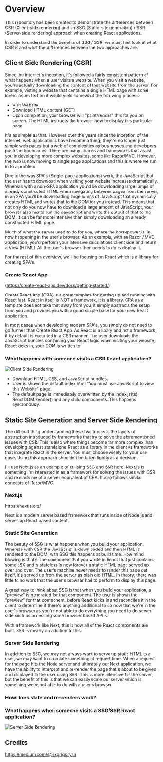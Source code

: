 # Overview
This repository has been created to demonstrate the differences between CSR (Client-side rendering) and an SSG (Static-site generation) / SSR (Server-side rendering) approach when creating React applications.

In order to understand the benefits of SSG / SSR, we must first look at what CSR is and what the differences between the two approaches are.

## Client Side Rendering (CSR)
Since the internet's inception, it's followed a fairly consistent pattern of what happens when a user visits a website. When you visit a website, you're actually downloading the content of that website from the server. For example, visting a website that contains a single HTML page with some lorem ipsum text on it would yield somewhat the following process:
- Visit Website
- Download HTML content (GET)
- Upon completion, your browser will "paint/render" this for you on screen. The HTML instructs the browser how to display this particular page. 

It's as simple as that. However over the years since the inception of the internet, web applications have become a thing; they're no longer just simple web pages but a web of complexities as businesses and developers push the boundaries. There are many libaries and frameworks that assist you in developing more complex websites, some like Razor/MVC. However, the web is now moving to single page applications and this is where we run in to a problem.

Due to the way SPA's (Single-page applications) work, the JavaScript that the user has to download when visiting your website increases dramatically. Whereas with a non-SPA application you'd be downloading large lumps of already constructed HTML when navigating between pages from the server, in an SPA you'll be downloading large lumps of JavaScript that dynamically creates HTML and writes that to the DOM for you instead. This means that not only do you now have to download a large amount of JavaScript, your browser also has to run the JavaScript and write the output of that to the DOM. It can be far more intensive than simply downloading an already constructed HTML page. 

Much of what the server used to do for you, where the horsepower is, is now happening in the user's browser. As an example, with an Razor / MVC application, you'd perform your intensive calculations client side and return a View (HTML). All the user's browser then needs to do is display it.

For the rest of this overview, we'll be focusing on React which is a library for creating SPA's.

### Create React App
(https://create-react-app.dev/docs/getting-started/)

Create React App (CRA) is a great template for getting up and running with React fast. React in itself is NOT a framework, it is a library. CRA as a template does not take that away from you, it simply abstracts the setup from you and provides you with a good simple base for your new React application.

In most cases when developing modern SPA's, you simply do not need to go further than Create React App. As React is a libary and not a framework, it by default is executed in a CSR manner. The user downloads the JavaScript bundles containing your React logic when visiting your website, React kicks in, your DOM is written to. 

### What happens with someone visits a CSR React application?
![Client Side Rendering](https://miro.medium.com/max/700/1*CRiH0hUGoS3aoZaIY4H2yg.png)
- Download HTML, CSS, and JavaScript bundles.
- User is shown the default index.html "You must use JavaScript to view this Website" page.
- The default page is immediately overwritten by the index.js(ts) ReactDOM.Render() and any child components. This happens syncronously.

## Static Site Generation and Server Side Rendering
The difficult thing understanding these two topics is the layers of abstraction introduced by frameworks that try to solve the aforementioned issues with CSR. This is also where things become far more complex than developing against standalone React as a library in the client vs frameworks that integrate React in the server. You must choose wisely for your use case. Using this approach shouldn't be taken lightly as a decision.

I'll use Next.js as an example of utilising SSG and SSR here. Next.js is something I'm interested in as a framework for solving the issues with CSR and reminds me of a server equivalent of CRA. It also follows similar concepts of Razor/MVC.

### Next.js
https://nextjs.org/

Next is a modern server based framework that runs inside of Node.js and serves up React based content.

### Static Site Generation
The beauty of SSG is what happens when you build your application. Whereas with CSR the JavaScript is downloaded and then HTML is rendered to the DOM, with SSG this happens at build time. How mind blowing is that?! The component that you wrote in React that just contains some JSX and is stateless is now forever a static HTML page served up over and over. The user's machine never needs to render this page out itself, it's served up from the server as plain old HTML. In theory, there was little to no work that the user's browser had to perform to display this page. 

A great way to think about SSG is that when you build your application, a "preview" is generated for that component. The user is shown the "preview" for that component, before React kicks in and reconciles it in the client to determine if there's anything additional to do now that we're in the user's browser as you're not able to do everything you need to do server side such as accessing some browser based API's.

With a framework like Next, this is how all of the React components are built. SSR is mearly an addition to this.

### Server Side Rendering
In addition to SSG, we may not always want to serve up static HTML to a user, we may want to calculate something at request time. When a request for the page hits the Node server and ultimately our Next application, we have the ability to intercept and re-render the page that's about to be given and displayed to the user using SSR. This is more intensive for the server, but the benefit of this is that we can easily scale our server which is something we're not able to do with a user's browser.

### How does state and re-renders work?

### What happens when someone visits a SSG/SSR React application?
![Server Side Rendering](https://miro.medium.com/max/700/1*jJkEQpgZ8waQ5P-W5lhxuQ.png)

## Credits
https://medium.com/@lexgrigoryan
